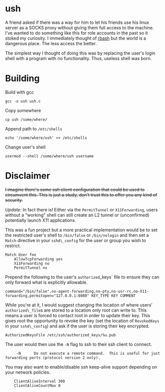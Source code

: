 ush
=====

A friend asked if there was a way for him to let his friends use his linux 
server as a SOCKS proxy without giving them full access to the machine. I've 
wanted to do something like this for role accounts in the past so it stoked my 
curiosity. I immediately thought of [rbash](http://www.gnu.org/software/bash/manual/html_node/The-Restricted-Shell.html)
but the world is a dangerous place. The less access the better.

The simplest way I thought of doing this was by replacing the user's login 
shell with a program with no functionality. Thus, useless shell was born.

Building
========

Build with gcc

    gcc -o ush ush.c

Copy somewhere

    cp ush /some/where/

Append path to `/etc/shells`

    echo '/some/where/ush' >> /etc/shells

Change user's shell

    usermod --shell /some/where/ush username

Disclaimer
==========

~~I imagine there's some ssh client configuration that could be used to 
circumvent this. This is just a study, don't trust this to offer you any kind 
of security.~~

*Update:* In fact there is! Either via the `PermitTunnel` or `X11Forwarding`,
users without a "working" shell can still create an L2 tunnel or (unconfirmed)
potentially launch X11 applications.

This was a fun project but a more practical implementation would be to set the
restricted user's shell to `/bin/false` or `/bin/nologin` and then set a `Match`
directive in your `sshd\_config` for the user or group you wish to restrict.

```
Match User foo
    AllowTcpForwarding yes
    X11Forwarding no
    PermitTunnel no
```

Prepend the following to the user's `authorized`_keys` file to ensure they can
only forward what is explicitly allowable.

```
command="/bin/false",no-agent-forwarding,no-pty,no-usr-rc,no-X11-forwarding,permitopen="127.0.0.1:8080" KEY_TYPE KEY COMMENT
```

While you're at it, I would suggest changing the location of where users'
`authorized\_file`s are stored to a location only root can write to. This means
a user is forced to contact root in order to update their key. This gives root
the opportunity to revoke the key (set the location of `RevokedKeys` in your
`sshd\_config`) and ask if the user is storing their key encrypted.

```
AuthorizedKeysFile /etc/ssh/authorized_keys/%u.pub
```

The user would then use the `-N` flag to ssh to their ssh client to connect.

```
     -N      Do not execute a remote command.  This is useful for just forwarding ports (protocol version 2 only).
```

You may also want to enable/disable ssh keep-alive support depending on your
network policies.

```
    ClientAliveInterval 300
    ClientAliveCountMax 0
```
